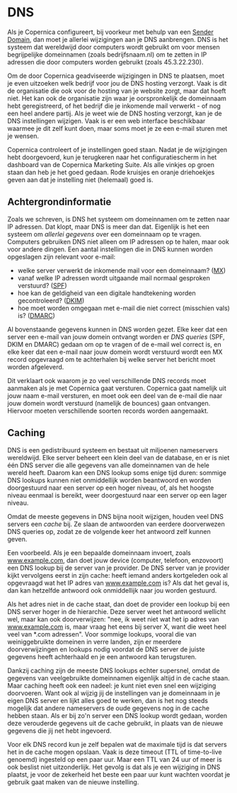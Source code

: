 # DNS

Als je Copernica configureert, bij voorkeur met behulp van een 
[Sender Domain](sender-domains), dan moet je allerlei wijzigingen aan je DNS
aanbrengen. DNS is het systeem dat wereldwijd door computers wordt gebruikt 
om voor mensen  begrijpelijke domeinnamen (zoals bedrijfsnaam.nl) om te zetten
in IP adressen die door computers worden gebruikt (zoals 45.3.22.230).

Om de door Copernica geadviseerde wijzigingen in DNS te plaatsen, moet je even 
uitzoeken welk bedrijf voor jou de DNS hosting verzorgt. Vaak is dit de 
organisatie die ook voor de hosting van je website zorgt, maar dat hoeft niet.
Het kan ook de organisatie zijn waar je oorspronkelijk de domeinnaam hebt
geregistreerd, of het bedrijf die je inkomende mail verwerkt - of nog een heel
andere partij. Als je weet wie de DNS hosting verzorgt, kan je de DNS 
instellingen wijzigen. Vaak is er een web interface beschikbaar waarmee je dit
zelf kunt doen, maar soms moet je ze een e-mail sturen met je wensen.

Copernica controleert of je instellingen goed staan. Nadat je de wijzigingen
hebt doorgevoerd, kun je terugkeren naar het configuratiescherm in het dashboard 
van de Copernica Marketing Suite. Als alle vinkjes op groen staan dan heb je 
het goed gedaan. Rode kruisjes en oranje driehoekjes geven aan dat je instelling 
niet (helemaal) goed is.


## Achtergrondinformatie

Zoals we schreven, is DNS het systeem om domeinnamen om te zetten naar IP adressen.
Dat klopt, maar DNS is meer dan dat. Eigenlijk is het een systeem om *allerlei
gegevens* over een domeinnaam op te vragen. Computers gebruiken DNS niet alleen
om IP adressen op te halen, maar ook voor andere dingen. Een aantal instellingen 
die in DNS kunnen worden opgeslagen zijn relevant voor e-mail:

* welke server verwerkt de inkomende mail voor een domeinnaam? ([MX](mx))
* vanaf welke IP adressen wordt uitgaande mail normaal gesproken verstuurd? ([SPF](spf))
* hoe kan de geldigheid van een digitale handtekening worden gecontroleerd? ([DKIM](dkim))
* hoe moet worden omgegaan met e-mail die niet correct (misschien vals) is? ([DMARC](dmarc))
    
Al bovenstaande gegevens kunnen in DNS worden gezet. Elke keer dat een server
een e-mail van jouw domein ontvangt worden er *DNS queries* (SPF, DKIM en DMARC) 
gedaan om op te vragen of de e-mail wel correct is, en elke keer dat een e-mail 
naar jouw domein wordt verstuurd wordt een MX record opgevraagd om te achterhalen
bij welke server het bericht moet worden afgeleverd.

Dit verklaart ook waarom je zo veel verschillende DNS records moet aanmaken als
je met Copernica gaat versturen. Copernica gaat namelijk uit jouw naam e-mail
versturen, en moet ook een deel van de e-mail die naar jouw domein wordt
verstuurd (namelijk de bounces) gaan ontvangen. Hiervoor moeten verschillende
soorten records worden aangemaakt.


## Caching

DNS is een gedistribuurd systeem en bestaat uit miljoenen nameservers wereldwijd.
Elke server beheert een klein deel van de database, en er is niet één DNS 
server die alle gegevens van alle domeinnamen van de hele wereld heeft. Daarom 
kan een DNS lookup soms enige tijd duren: sommige DNS lookups kunnen niet onmiddellijk 
worden beantwoord en worden doorgestuurd naar een server op een hoger niveau, of, 
als het hoogste niveau eenmaal is bereikt, weer doorgestuurd naar een server op 
een lager niveau. 

Omdat de meeste gegevens in DNS bijna nooit wijzigen, houden veel DNS servers
een *cache* bij. Ze slaan de antwoorden van eerdere doorverwezen DNS queries
op, zodat ze de volgende keer het antwoord zelf kunnen geven.

Een voorbeeld. Als je een bepaalde domeinnaam invoert, zoals www.example.com,
dan doet jouw device (computer, telefoon, enzovoort) een DNS lookup bij de 
server van je provider. De DNS server van je provider kijkt vervolgens eerst 
in zijn cache: heeft iemand anders kortgeleden ook al opgevraagd wat het IP 
adres van www.example.com is? Als dat het geval is, dan kan hetzelfde antwoord 
ook onmiddellijk naar jou worden gestuurd.

Als het adres niet in de cache staat, dan doet de provider een lookup bij een
DNS server hoger in de hierarchie. Deze server weet het antwoord wellicht wel,
maar kan ook doorverwijzen: "nee, ik weet niet wat het ip adres van 
www.example.com is, maar vraag het eens bij server X, want die weet heel veel
van *.com adressen". Voor sommige lookups, vooral die van weiniggebruikte
domeinen in verre landen, zijn er meerdere doorverwijzingen en lookups nodig 
voordat de DNS server de juiste gegevens heeft achterhaald en je een antwoord 
kan terugsturen.
 
Dankzij caching zijn de meeste DNS lookups echter supersnel, omdat de gegevens van
veelgebruikte domeinnamen eigenlijk altijd in de cache staan. Maar caching heeft
ook een nadeel: je kunt niet even snel een wijziging doorvoeren. Want ook al wijzig 
jij de instellingen van je domeinnaam in je eigen DNS server en lijkt alles goed
te werken, dan is het nog steeds mogelijk dat andere nameservers de oude 
gegevens nog in de cache hebben staan. Als er bij zo'n server een DNS lookup wordt 
gedaan, worden deze verouderde gegevens uit de cache gebruikt, in plaats van de 
nieuwe gegevens die jij net hebt ingevoerd. 

Voor elk DNS record kun je zelf bepalen wat de maximale tijd is dat servers het 
in de cache mogen opslaan. Vaak is deze timeout (TTL of time-to-live genoemd)
ingesteld op een paar uur. Maar een TTL van 24 uur of meer is ook beslist niet 
uitzonderlijk. Het gevolg is dat als je een wijziging in DNS plaatst, je voor de 
zekerheid het beste een paar uur kunt wachten voordat je gebruik gaat maken van
de nieuwe instelling.